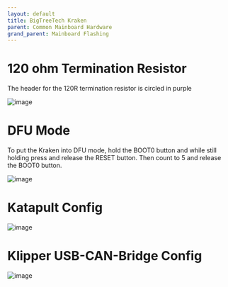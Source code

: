 ```yaml
---
layout: default 
title: BigTreeTech Kraken
parent: Common Mainboard Hardware
grand_parent: Mainboard Flashing
---
```


# 120 ohm Termination Resistor

The header for the 120R termination resistor is circled in purple

![image](https://github.com/Esoterical/voron_canbus/assets/124253477/915d6855-088a-4137-896c-78737cb08925)

# DFU Mode

To put the Kraken into DFU mode, hold the BOOT0 button and while still holding press and release the RESET button. Then count to 5 and release the BOOT0 button.

![image](https://github.com/Esoterical/voron_canbus/assets/124253477/60c2859e-1c49-45be-b47c-d1642743ff9a)


# Katapult Config

![image](https://github.com/Esoterical/voron_canbus/assets/124253477/42a4f43f-5f52-468b-a8dc-1a8dce937ea7)

# Klipper USB-CAN-Bridge Config

![image](https://github.com/Esoterical/voron_canbus/assets/124253477/ac4cbd8f-cfd9-4def-89ae-bf1c6a31c488)




